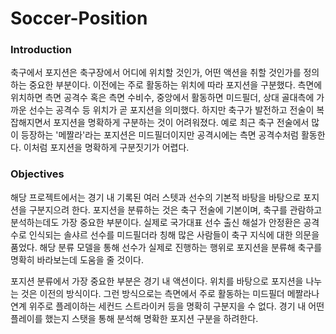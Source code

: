 # Soccer-Position
### Introduction
축구에서 포지션은 축구장에서 어디에 위치할 것인가, 어떤 액션을 취할 것인가를 정의하는 중요한 부분이다. 이전에는 주로 활동하는 위치에 따라 포지션을 구분했다. 측면에 위치하면 측면 공격수 혹은 측면 수비수, 중앙에서 활동하면 미드필더, 상대 골대측에 가까운 선수는 공격수 등 위치가 곧 포지션을 의미했다. 하지만 축구가 발전하고 전술이 복잡해지면서 포지션을 명확하게 구분하는 것이 어려워졌다. 예로 최근 축구 전술에서 많이 등장하는 '메짤라'라는 포지션은 미드필더이지만 공격시에는 측면 공격수처럼 활동한다. 이처럼 포지션을 명확하게 구분짓기가 어렵다.

### Objectives
해당 프로젝트에서는 경기 내 기록된 여러 스텟과 선수의 기본적 바탕을 바탕으로 포지션을 구분지으려 한다. 포지션을 분류하는 것은 축구 전술에 기본이며, 축구를 관람하고 분석하는데도 가장 중요한 부분이다. 실제로 국가대표 선수 출신 해설가 안정환은 공격수로 인식되는 솔샤르 선수를 미드필더라 칭해 많은 사람들이 축구 지식에 대한 의문을 품었다. 해당 분류 모델을 통해 선수가 실제로 진행하는 행위로 포지션을 분류해 축구를 명확히 바라보는데 도움을 줄 것이다.

포지션 분류에서 가장 중요한 부분은 경기 내 액션이다. 위치를 바탕으로 포지션을 나누는 것은 이전의 방식이다. 그런 방식으로는 측면에서 주로 활동하는 미드필더 메짤라나 연계 위주로 플레이하는 세컨드 스트라이커 등을 명확히 구분지을 수 없다. 경기 내 어떤 플레이를 했는지 스탯을 통해 분석해 명확한 포지션 구분을 하려한다.
